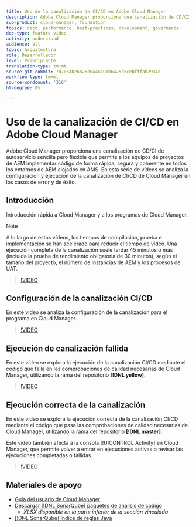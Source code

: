 ```yaml
---
title: Uso de la canalización de CI/CD en Adobe Cloud Manager
description: Adobe Cloud Manager proporciona una canalización de CD/CI de autoservicio sencilla pero flexible que permite a los equipos de proyectos de AEM implementar código de forma rápida, segura y coherente en todos los entornos de AEM alojados en AMS. En esta serie de vídeos se analiza la configuración y ejecución de la canalización de CI/CD de Cloud Manager en los casos de error y de éxito.
sub-product: cloud-manager, foundation
topics: cicd, performance, best-practices, development, governance
doc-type: feature video
activity: understand
audience: all
topic: Arquitectura
role: Desarrollador
level: Principiante
translation-type: tm+mt
source-git-commit: 7d7034026826a5a46a91b6425a5cebfffab2934d
workflow-type: tm+mt
source-wordcount: '316'
ht-degree: 0%

---
```



# Uso de la canalización de CI/CD en Adobe Cloud Manager

Adobe Cloud Manager proporciona una canalización de CD/CI de autoservicio sencilla pero flexible que permite a los equipos de proyectos de AEM implementar código de forma rápida, segura y coherente en todos los entornos de AEM alojados en AMS. En esta serie de vídeos se analiza la configuración y ejecución de la canalización de CI/CD de Cloud Manager en los casos de error y de éxito.

## Introducción

Introducción rápida a Cloud Manager y a los programas de Cloud Manager.

>[!NOTE]
>
>A lo largo de estos vídeos, los tiempos de compilación, prueba e implementación se han acelerado para reducir el tiempo de vídeo. Una ejecución completa de la canalización suele tardar 45 minutos o más (incluida la prueba de rendimiento obligatoria de 30 minutos), según el tamaño del proyecto, el número de instancias de AEM y los procesos de UAT.

>[!VIDEO](https://video.tv.adobe.com/v/23082/?quality=12&learn=on)

## Configuración de la canalización CI/CD

En este vídeo se analiza la configuración de la canalización para el programa en Cloud Manager.

>[!VIDEO](https://video.tv.adobe.com/v/23083/?quality=12&learn=on)

## Ejecución de canalización fallida

En este vídeo se explora la ejecución de la canalización CI/CD mediante el código que falla en las comprobaciones de calidad necesarias de Cloud Manager, utilizando la rama del repositorio **[!DNL yellow]**.

>[!VIDEO](https://video.tv.adobe.com/v/23084/?quality=12&learn=on)

## Ejecución correcta de la canalización

En este vídeo se explora la ejecución correcta de la canalización CI/CD mediante el código que pasa las comprobaciones de calidad necesarias de Cloud Manager, utilizando la rama del repositorio **[!DNL master]**.

Este vídeo también afecta a la consola [!UICONTROL Activity] en Cloud Manager, que permite volver a entrar en ejecuciones activas o revisar las ejecuciones completadas o fallidas.

>[!VIDEO](https://video.tv.adobe.com/v/23085/?quality=12&learn=on)

## Materiales de apoyo

* [Guía del usuario de Cloud Manager](https://helpx.adobe.com/experience-manager/cloud-manager/user-guide.html)
* [Descargar  [!DNL SonarQube] paquetes de análisis de código](https://helpx.adobe.com/experience-manager/cloud-manager/using/understand-your-test-results.html#CodeQualityTesting)
   * *XLSX disponible en la parte inferior de la sección vinculada*
* [[!DNL SonarQube] Índice de reglas Java](https://rules.sonarsource.com/java/)
